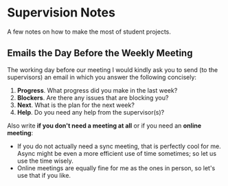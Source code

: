 

# Supervision Notes

A few notes on how to make the most of student projects.

## Emails the Day Before the Weekly Meeting

The working day before our meeting I would kindly ask you to send (to the supervisors) an email in which you answer the following concisely: 
1. **Progress**. What progress did you make in the last week?
2. **Blockers**. Are there any issues that are blocking you?
3. **Next**. What is the plan for the next week?
4. **Help**. Do you need any help from the supervisor(s)? 

Also write **if you don't need a meeting at all** or if you need an **online meeting**: 
- If you do not actually need a sync meeting, that is perfectly cool for me. Async might be even a more efficient use of time sometimes; so let us use the time wisely. 
- Online meetings are equally fine for me as the ones in person, so let's use that if you like. 




